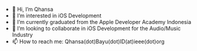 - 👋 Hi, I’m Qhansa
- 👀 I’m interested in iOS Development
- 🌱 I’m currently graduated from the Apple Developer Academy Indonesia
- 💞️ I’m looking to collaborate in iOS Development for the Audio/Music Industry
- 📫 How to reach me: Qhansa(dot)Bayu(dot)ID(at)ieee(dot)org

<!---
Qhansa/Qhansa is a ✨ special ✨ repository because its `README.md` (this file) appears on your GitHub profile.
You can click the Preview link to take a look at your changes.
--->
